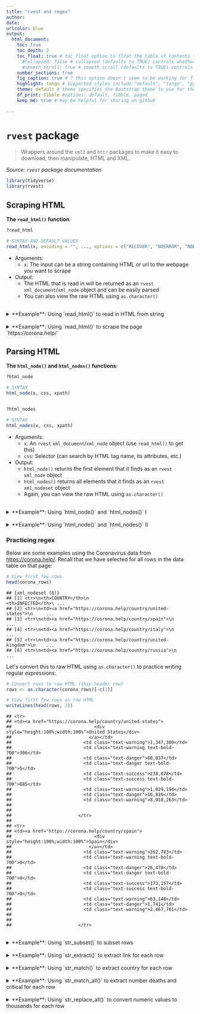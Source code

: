```yaml
---
title: "rvest and regex"
author: 
date: 
urlcolor: blue
output: 
  html_document:
    toc: true
    toc_depth: 2
    toc_float: true # toc_float option to float the table of contents to the left of the main document content. floating table of contents will always be visible even when the document is scrolled
      #collapsed: false # collapsed (defaults to TRUE) controls whether the TOC appears with only the top-level (e.g., H2) headers. If collapsed initially, the TOC is automatically expanded inline when necessary
      #smooth_scroll: true # smooth_scroll (defaults to TRUE) controls whether page scrolls are animated when TOC items are navigated to via mouse clicks
    number_sections: true
    fig_caption: true # ? this option doesn't seem to be working for figure inserted below outside of r code chunk    
    highlight: tango # Supported styles include "default", "tango", "pygments", "kate", "monochrome", "espresso", "zenburn", and "haddock" (specify null to prevent syntax    
    theme: default # theme specifies the Bootstrap theme to use for the page. Valid themes include default, cerulean, journal, flatly, readable, spacelab, united, cosmo, lumen, paper, sandstone, simplex, and yeti.
    df_print: tibble #options: default, tibble, paged
    keep_md: true # may be helpful for storing on github
    
---
```


# `rvest` package

> Wrappers around the `xml2` and `httr` packages to make it easy to download, then manipulate, HTML and XML.

*Source: `rvest` package documentation*


```r
library(tidyverse)
library(rvest)
```

## Scraping HTML

__The `read_html()` function__:


```r
?read_html

# SYNTAX AND DEFAULT VALUES
read_html(x, encoding = "", ..., options = c("RECOVER", "NOERROR", "NOBLANKS"))
```

- Arguments:
  - `x`: The input can be a string containing HTML or url to the webpage you want to scrape
- Output:
  - The HTML that is read in will be returned as an `rvest` `xml_document`/`xml_node` object and can be easily parsed
  - You can also view the raw HTML using `as.character()`

<br>
<details><summary>**Example**: Using `read_html()` to read in HTML from string</summary>


```r
html <- read_html("<h1>This is a heading.</h1><p>This is a paragraph.</p>")

# View object
html
```

```
## {html_document}
## <html>
## [1] <body>\n<h1>This is a heading.</h1>\n<p>This is a paragraph.</p>\n</ ...
```

```r
# View class of object
class(html)
```

```
## [1] "xml_document" "xml_node"
```

```r
# View raw HTML
as.character(html)
```

```
## [1] "<!DOCTYPE html PUBLIC \"-//W3C//DTD HTML 4.0 Transitional//EN\" \"http://www.w3.org/TR/REC-html40/loose.dtd\">\n<html><body>\n<h1>This is a heading.</h1>\n<p>This is a paragraph.</p>\n</body></html>\n"
```

</details>

<br>
<details><summary>**Example**: Using `read_html()` to scrape the page `https://corona.help/`</summary>


```r
corona <- read_html("https://corona.help/")

# View object
corona
```

```
## {html_document}
## <html class="loading" lang="en" data-textdirection="ltr">
## [1] <head>\n<meta http-equiv="Content-Type" content="text/html; charset= ...
## [2] <body class="horizontal-layout horizontal-menu dark-layout 2-columns ...
```


```r
# View raw HTML
as.character(corona)
```

</details>

## Parsing HTML

__The `html_node()` and `html_nodes()` functions__:


```r
?html_node

# SYNTAX
html_node(x, css, xpath)


?html_nodes

# SYNTAX
html_nodes(x, css, xpath)
```

- Arguments:
  - `x`: An `rvest` `xml_document`/`xml_node` object (use `read_html()` to get this)
  - `css`: Selector (can search by HTML tag name, its attributes, etc.)
- Output:
  - `html_node()` returns the first element that it finds as an `rvest` `xml_node` object
  - `html_nodes()` returns all elements that it finds as an `rvest` `xml_nodeset` object
  - Again, you can view the raw HTML using `as.character()`

<br>
<details><summary>**Example**: Using `html_node()` and `html_nodes()` I</summary>

Remember that the input to `html_node()`/`html_nodes()` should be an `rvest` `xml_document`/`xml_node` object, which we can obtain from `read_html()`:


```r
html <- read_html("<p>Paragraph #1</p><p>Paragraph #2</p><p>Paragraph #3</p>")

# View class of object
class(html)
```

```
## [1] "xml_document" "xml_node"
```

<br>
If we search for the `p` element using `html_node()`, it will return the first result:


```r
first_p <- html_node(html, 'p')

# View class of object
class(first_p)
```

```
## [1] "xml_node"
```

```r
# View raw HTML
as.character(first_p)
```

```
## [1] "<p>Paragraph #1</p>\n"
```

<br>
If we search for the `p` element using `html_nodes()`, it will return all results:


```r
all_p <- html_nodes(html, 'p')

# View class of object
class(all_p)
```

```
## [1] "xml_nodeset"
```

```r
# View raw HTML
as.character(all_p)
```

```
## [1] "<p>Paragraph #1</p>\n" "<p>Paragraph #2</p>\n" "<p>Paragraph #3</p>"
```

<br>
Note that we could also use `%>%`:


```r
# These are equivalent to the above
first_p <- html %>% html_node('p')
all_p <- html %>% html_nodes('p')
```

</details>


<br>
<details><summary>**Example**: Using `html_node()` and `html_nodes()` II</summary>

Let's revisit the HTML we scraped from `https://corona.help/` in the previous example:


```r
# Scraped HTML is stored in this `xml_document`/`xml_node` object
class(corona)
```

```
## [1] "xml_document" "xml_node"
```

<br>
Select for the `table` element on that page using `html_node()`:


```r
# Since this table is the only table on the page, we can just use `html_node()`
corona_table <- corona %>% html_node('table')
corona_table
```

```
## {html_node}
## <table class="table table-striped table-hover-animation mb-0" id="table">
## [1] <thead id="thead"><tr>\n<th>COUNTRY</th>\n                           ...
## [2] <tbody>\n<tr>\n<td><a href="https://corona.help/country/united-state ...
```

<br>
Select for all rows in the table (ie. `tr` element) using `html_nodes()`:


```r
# We can chain `html_node()`/`html_nodes()` functions
corona_rows <- corona %>% html_node('table') %>% html_nodes('tr')

# Alternatively, we can use `table tr` as the selector to select all `tr` elements within a `table`
corona_rows <- corona %>% html_nodes('table tr')

# View first few rows
head(corona_rows)
```

```
## {xml_nodeset (6)}
## [1] <tr>\n<th>COUNTRY</th>\n                          <th>INFECTED</th>\ ...
## [2] <tr>\n<td><a href="https://corona.help/country/united-states">\n     ...
## [3] <tr>\n<td><a href="https://corona.help/country/spain">\n             ...
## [4] <tr>\n<td><a href="https://corona.help/country/italy">\n             ...
## [5] <tr>\n<td><a href="https://corona.help/country/united-kingdom">\n    ...
## [6] <tr>\n<td><a href="https://corona.help/country/russia">\n            ...
```

</details>

### Practicing regex

Below are some examples using the Coronavirus data from https://corona.help/. Recall that we have selected for all rows in the data table on that page:


```r
# View first few rows
head(corona_rows)
```

```
## {xml_nodeset (6)}
## [1] <tr>\n<th>COUNTRY</th>\n                          <th>INFECTED</th>\ ...
## [2] <tr>\n<td><a href="https://corona.help/country/united-states">\n     ...
## [3] <tr>\n<td><a href="https://corona.help/country/spain">\n             ...
## [4] <tr>\n<td><a href="https://corona.help/country/italy">\n             ...
## [5] <tr>\n<td><a href="https://corona.help/country/united-kingdom">\n    ...
## [6] <tr>\n<td><a href="https://corona.help/country/russia">\n            ...
```

Let's convert this to raw HTML using `as.character()` to practice writing regular expressions:


```r
# Convert rows to raw HTML (skip header row)
rows <- as.character(corona_rows)[-c(1)]

# View first few rows as raw HTML
writeLines(head(rows, 2))
```

```
## <tr>
## <td><a href="https://corona.help/country/united-states">
##                               <div style="height:100%;width:100%">United States</div>
##                             </a></td>
##                           <td class="text-warning">1,347,309</td>
##                           <td class="text-warning text-bold-700">306</td>
##                           <td class="text-danger">80,037</td>
##                           <td class="text-danger text-bold-700">5</td>
##                           <td class="text-success">238,078</td>
##                           <td class="text-success text-bold-700">885</td>
##                           <td class="text-warning">1,029,194</td>
##                           <td class="text-danger">16,816</td>
##                           <td class="text-warning">8,918,263</td>
## 
##                           
##                         </tr>
## 
## <tr>
## <td><a href="https://corona.help/country/spain">
##                               <div style="height:100%;width:100%">Spain</div>
##                             </a></td>
##                           <td class="text-warning">262,783</td>
##                           <td class="text-warning text-bold-700">0</td>
##                           <td class="text-danger">26,478</td>
##                           <td class="text-danger text-bold-700">0</td>
##                           <td class="text-success">173,157</td>
##                           <td class="text-success text-bold-700">0</td>
##                           <td class="text-warning">63,148</td>
##                           <td class="text-danger">1,741</td>
##                           <td class="text-warning">2,467,761</td>
## 
##                           
##                         </tr>
```

<br>
<details><summary>**Example**: Using `str_subset()` to subset rows</summary>

Subset rows by country name:


```r
subset_by_country <- str_subset(string = rows, pattern = 'United \\w+')
writeLines(subset_by_country)
```

```
## <tr>
## <td><a href="https://corona.help/country/united-states">
##                               <div style="height:100%;width:100%">United States</div>
##                             </a></td>
##                           <td class="text-warning">1,347,309</td>
##                           <td class="text-warning text-bold-700">306</td>
##                           <td class="text-danger">80,037</td>
##                           <td class="text-danger text-bold-700">5</td>
##                           <td class="text-success">238,078</td>
##                           <td class="text-success text-bold-700">885</td>
##                           <td class="text-warning">1,029,194</td>
##                           <td class="text-danger">16,816</td>
##                           <td class="text-warning">8,918,263</td>
## 
##                           
##                         </tr>
## 
## <tr>
## <td><a href="https://corona.help/country/united-kingdom">
##                               <div style="height:100%;width:100%">United Kingdom</div>
##                             </a></td>
##                           <td class="text-warning">216,398</td>
##                           <td class="text-warning text-bold-700">0</td>
##                           <td class="text-danger">31,658</td>
##                           <td class="text-danger text-bold-700">0</td>
##                           <td class="text-success">924</td>
##                           <td class="text-success text-bold-700">0</td>
##                           <td class="text-warning">183,816</td>
##                           <td class="text-danger">1,559</td>
##                           <td class="text-warning">1,728,443</td>
## 
##                           
##                         </tr>
## 
## <tr>
## <td><a href="https://corona.help/country/united-arab-emirates">
##                               <div style="height:100%;width:100%">United Arab Emirates</div>
##                             </a></td>
##                           <td class="text-warning">17,417</td>
##                           <td class="text-warning text-bold-700">0</td>
##                           <td class="text-danger">185</td>
##                           <td class="text-danger text-bold-700">0</td>
##                           <td class="text-success">4,295</td>
##                           <td class="text-success text-bold-700">0</td>
##                           <td class="text-warning">12,937</td>
##                           <td class="text-danger">1</td>
##                           <td class="text-warning">1,200,000</td>
## 
##                           
##                         </tr>
```

</details>

<br>
<details><summary>**Example**: Using `str_extract()` to extract link for each row</summary>

Since all links follow the same pattern, we can use regex to extract this info:


```r
links <- str_extract(string = rows, pattern = 'https://corona.help/country/[-a-z]+')

# View first few links
head(links)
```

```
## [1] "https://corona.help/country/united-states" 
## [2] "https://corona.help/country/spain"         
## [3] "https://corona.help/country/italy"         
## [4] "https://corona.help/country/united-kingdom"
## [5] "https://corona.help/country/russia"        
## [6] "https://corona.help/country/france"
```

</details>

<br>
<details><summary>**Example**: Using `str_match()` to extract country for each row</summary>

Since all countries are in a `div` element with the same attributes, we can use the following regex to extract the country name:


```r
countries <- str_match(string = rows, pattern = '<div style="height:100%;width:100%">([\\w ]+)</div>')

# View first few countries
head(countries)
```

```
##      [,1]                                                        
## [1,] "<div style=\"height:100%;width:100%\">United States</div>" 
## [2,] "<div style=\"height:100%;width:100%\">Spain</div>"         
## [3,] "<div style=\"height:100%;width:100%\">Italy</div>"         
## [4,] "<div style=\"height:100%;width:100%\">United Kingdom</div>"
## [5,] "<div style=\"height:100%;width:100%\">Russia</div>"        
## [6,] "<div style=\"height:100%;width:100%\">France</div>"        
##      [,2]            
## [1,] "United States" 
## [2,] "Spain"         
## [3,] "Italy"         
## [4,] "United Kingdom"
## [5,] "Russia"        
## [6,] "France"
```

</details>

<br>
<details><summary>**Example**: Using `str_match_all()` to extract number deaths and critical for each row</summary>

Since both the number of deaths and critical are in a `td` element with the same `class` attribute, we can use the following regex to extract both numbers:


```r
num_danger <- str_match_all(string = rows, pattern = '<td class="text-danger">([\\d,]+)</td>')

# View matches for first few rows
head(num_danger)
```

```
## [[1]]
##      [,1]                                    [,2]    
## [1,] "<td class=\"text-danger\">80,037</td>" "80,037"
## [2,] "<td class=\"text-danger\">16,816</td>" "16,816"
## 
## [[2]]
##      [,1]                                    [,2]    
## [1,] "<td class=\"text-danger\">26,478</td>" "26,478"
## [2,] "<td class=\"text-danger\">1,741</td>"  "1,741" 
## 
## [[3]]
##      [,1]                                    [,2]    
## [1,] "<td class=\"text-danger\">30,395</td>" "30,395"
## [2,] "<td class=\"text-danger\">1,034</td>"  "1,034" 
## 
## [[4]]
##      [,1]                                    [,2]    
## [1,] "<td class=\"text-danger\">31,658</td>" "31,658"
## [2,] "<td class=\"text-danger\">1,559</td>"  "1,559" 
## 
## [[5]]
##      [,1]                                   [,2]   
## [1,] "<td class=\"text-danger\">1,827</td>" "1,827"
## [2,] "<td class=\"text-danger\">2,300</td>" "2,300"
## 
## [[6]]
##      [,1]                                    [,2]    
## [1,] "<td class=\"text-danger\">26,310</td>" "26,310"
## [2,] "<td class=\"text-danger\">2,812</td>"  "2,812"
```

</details>

<br>
<details><summary>**Example**: Using `str_replace_all()` to convert numeric values to thousands for each row</summary>

Rewrite all numeric values greater than one thousand in terms of `k`:


```r
num_to_k <- str_replace_all(string = rows, pattern = '>([\\d,]+),\\d{3}<', replacement = '>\\1k<')

# View replacements for first few rows
writeLines(head(num_to_k))
```

```
## <tr>
## <td><a href="https://corona.help/country/united-states">
##                               <div style="height:100%;width:100%">United States</div>
##                             </a></td>
##                           <td class="text-warning">1,347k</td>
##                           <td class="text-warning text-bold-700">306</td>
##                           <td class="text-danger">80k</td>
##                           <td class="text-danger text-bold-700">5</td>
##                           <td class="text-success">238k</td>
##                           <td class="text-success text-bold-700">885</td>
##                           <td class="text-warning">1,029k</td>
##                           <td class="text-danger">16k</td>
##                           <td class="text-warning">8,918k</td>
## 
##                           
##                         </tr>
## 
## <tr>
## <td><a href="https://corona.help/country/spain">
##                               <div style="height:100%;width:100%">Spain</div>
##                             </a></td>
##                           <td class="text-warning">262k</td>
##                           <td class="text-warning text-bold-700">0</td>
##                           <td class="text-danger">26k</td>
##                           <td class="text-danger text-bold-700">0</td>
##                           <td class="text-success">173k</td>
##                           <td class="text-success text-bold-700">0</td>
##                           <td class="text-warning">63k</td>
##                           <td class="text-danger">1k</td>
##                           <td class="text-warning">2,467k</td>
## 
##                           
##                         </tr>
## 
## <tr>
## <td><a href="https://corona.help/country/italy">
##                               <div style="height:100%;width:100%">Italy</div>
##                             </a></td>
##                           <td class="text-warning">218k</td>
##                           <td class="text-warning text-bold-700">0</td>
##                           <td class="text-danger">30k</td>
##                           <td class="text-danger text-bold-700">0</td>
##                           <td class="text-success">103k</td>
##                           <td class="text-success text-bold-700">0</td>
##                           <td class="text-warning">84k</td>
##                           <td class="text-danger">1k</td>
##                           <td class="text-warning">2,514k</td>
## 
##                           
##                         </tr>
## 
## <tr>
## <td><a href="https://corona.help/country/united-kingdom">
##                               <div style="height:100%;width:100%">United Kingdom</div>
##                             </a></td>
##                           <td class="text-warning">216k</td>
##                           <td class="text-warning text-bold-700">0</td>
##                           <td class="text-danger">31k</td>
##                           <td class="text-danger text-bold-700">0</td>
##                           <td class="text-success">924</td>
##                           <td class="text-success text-bold-700">0</td>
##                           <td class="text-warning">183k</td>
##                           <td class="text-danger">1k</td>
##                           <td class="text-warning">1,728k</td>
## 
##                           
##                         </tr>
## 
## <tr>
## <td><a href="https://corona.help/country/russia">
##                               <div style="height:100%;width:100%">Russia</div>
##                             </a></td>
##                           <td class="text-warning">198k</td>
##                           <td class="text-warning text-bold-700">0</td>
##                           <td class="text-danger">1k</td>
##                           <td class="text-danger text-bold-700">0</td>
##                           <td class="text-success">31k</td>
##                           <td class="text-success text-bold-700">0</td>
##                           <td class="text-warning">164k</td>
##                           <td class="text-danger">2k</td>
##                           <td class="text-warning">5,221k</td>
## 
##                           
##                         </tr>
## 
## <tr>
## <td><a href="https://corona.help/country/france">
##                               <div style="height:100%;width:100%">France</div>
##                             </a></td>
##                           <td class="text-warning">176k</td>
##                           <td class="text-warning text-bold-700">0</td>
##                           <td class="text-danger">26k</td>
##                           <td class="text-danger text-bold-700">0</td>
##                           <td class="text-success">56k</td>
##                           <td class="text-success text-bold-700">0</td>
##                           <td class="text-warning">94k</td>
##                           <td class="text-danger">2k</td>
##                           <td class="text-warning">1,384k</td>
## 
##                           
##                         </tr>
```

</details>
